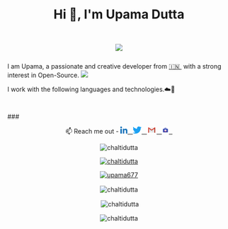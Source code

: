 <h1 align="center">Hi 👋, I'm Upama Dutta</h1>
<h1 align="center"><img src="https://thumbs.gfycat.com/ChubbyBreakableDuiker.webp"  height="60" /></h1>

I am Upama, a passionate and creative developer from [🇮🇳 ](https://en.wikipedia.org/wiki/India)&nbsp;with a strong interest in Open-Source. <img src="https://thumbs.gfycat.com/GraveAptGrosbeak.webp"  height="15" />

I work with the following languages and technologies.☁️🚀



#   

###<p align="center"> 📫 Reach me out -
  <a href="https://www.linkedin.com/in/upama-dutta-she-her-879341192/" target="_blank" >
   <img src="https://raw.githubusercontent.com/aayushakrrana/aayushakrrana/master/.png/linkedin.png"  />&nbsp;&nbsp;
  </a><a href="https://twitter.com/Upama677" target="_blank" >
   <img src="https://raw.githubusercontent.com/aayushakrrana/aayushakrrana/master/.png/twitter.png"  />&nbsp;&nbsp;
  </a> <a href="upamadutta2017@gmail.com" target="_blank" >
   <img src="https://raw.githubusercontent.com/aayushakrrana/aayushakrrana/master/.png/email.png"  />&nbsp;&nbsp;
  </a><a href="#" target="_blank" >
   <img src="https://raw.githubusercontent.com/aayushakrrana/aayushakrrana/master/.png/portfolio.png"  />&nbsp;&nbsp;
  </a> </p>

<p align="center"> <img src="https://komarev.com/ghpvc/?username=chaltidutta&label=Profile%20views&color=0e75b6&style=flat" alt="chaltidutta" /> </p>

<p align="center"> <a href="https://github.com/ryo-ma/github-profile-trophy"><img src="https://github-profile-trophy.vercel.app/?username=chaltidutta" alt="chaltidutta" /></a> </p>

<p align="center"> <a href="https://twitter.com/upama677" target="blank"><img src="https://img.shields.io/twitter/follow/upama677?logo=twitter&style=for-the-badge" alt="upama677" /></a> </p>





<p align="center"><img align="center" src="https://github-readme-stats.vercel.app/api/top-langs?username=chaltidutta&show_icons=true&locale=en&layout=compact" alt="chaltidutta" /></p>

<p align="center">&nbsp;<img align="center" src="https://github-readme-stats.vercel.app/api?username=chaltidutta&show_icons=true&locale=en" alt="chaltidutta" /></p>

<p align="center"><img align="center" src="https://github-readme-streak-stats.herokuapp.com/?user=chaltidutta&" alt="chaltidutta" /></p>
